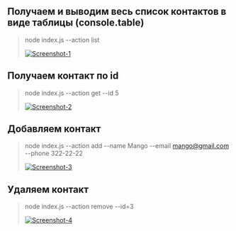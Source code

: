 ## Получаем и выводим весь список контактов в виде таблицы (console.table)

> node index.js --action list
>
> <a href="https://ibb.co/gMf20vy"><img src="https://i.ibb.co/gMf20vy/Screenshot-1.png" alt="Screenshot-1" border="0"></a>

## Получаем контакт по id

> node index.js --action get --id 5
>
> <a href="https://ibb.co/HXcTYtB"><img src="https://i.ibb.co/HXcTYtB/Screenshot-2.png" alt="Screenshot-2" border="0"></a>

## Добавляем контакт

> node index.js --action add --name Mango --email mango@gmail.com --phone 322-22-22
>
> <a href="https://ibb.co/XCmfFkz"><img src="https://i.ibb.co/XCmfFkz/Screenshot-3.png" alt="Screenshot-3" border="0"></a>

## Удаляем контакт

> node index.js --action remove --id=3
>
> <a href="https://ibb.co/2Z6P21Y"><img src="https://i.ibb.co/2Z6P21Y/Screenshot-4.png" alt="Screenshot-4" border="0"></a>
